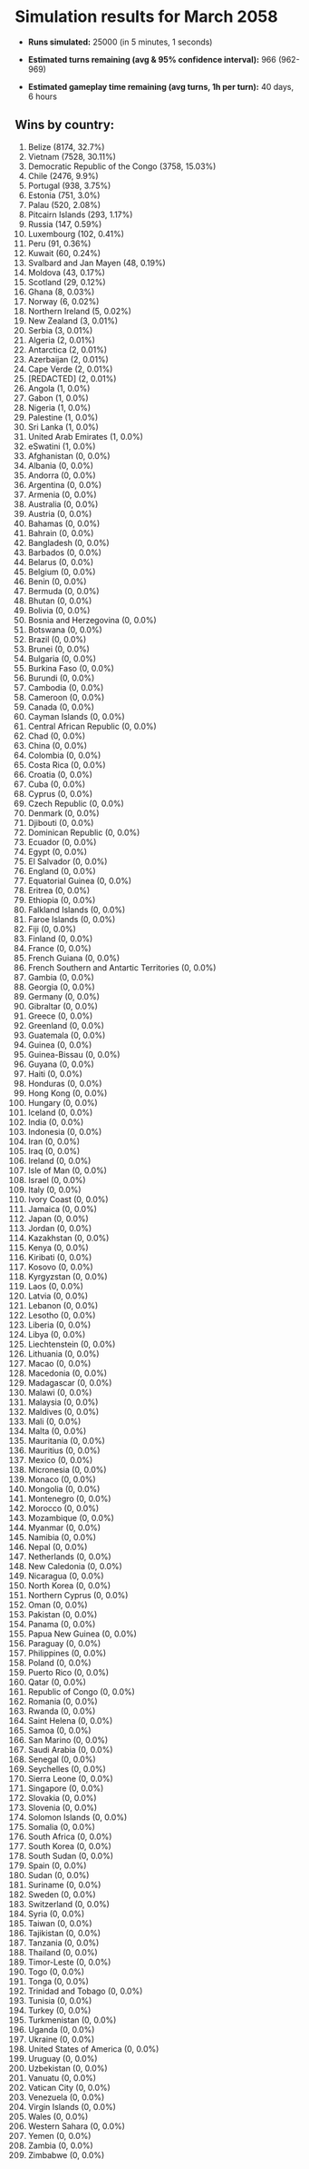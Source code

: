 # Simulation results for March 2058

* **Runs simulated:** 25000 (in 5 minutes, 1 seconds)

* **Estimated turns remaining (avg & 95% confidence interval):** 966 (962-969)

* **Estimated gameplay time remaining (avg turns, 1h per turn):** 40 days, 6 hours

## Wins by country:
1. Belize (8174, 32.7%)
2. Vietnam (7528, 30.11%)
3. Democratic Republic of the Congo (3758, 15.03%)
4. Chile (2476, 9.9%)
5. Portugal (938, 3.75%)
6. Estonia (751, 3.0%)
7. Palau (520, 2.08%)
8. Pitcairn Islands (293, 1.17%)
9. Russia (147, 0.59%)
10. Luxembourg (102, 0.41%)
11. Peru (91, 0.36%)
12. Kuwait (60, 0.24%)
13. Svalbard and Jan Mayen (48, 0.19%)
14. Moldova (43, 0.17%)
15. Scotland (29, 0.12%)
16. Ghana (8, 0.03%)
17. Norway (6, 0.02%)
18. Northern Ireland (5, 0.02%)
19. New Zealand (3, 0.01%)
20. Serbia (3, 0.01%)
21. Algeria (2, 0.01%)
22. Antarctica (2, 0.01%)
23. Azerbaijan (2, 0.01%)
24. Cape Verde (2, 0.01%)
25. [REDACTED] (2, 0.01%)
26. Angola (1, 0.0%)
27. Gabon (1, 0.0%)
28. Nigeria (1, 0.0%)
29. Palestine (1, 0.0%)
30. Sri Lanka (1, 0.0%)
31. United Arab Emirates (1, 0.0%)
32. eSwatini (1, 0.0%)
33. Afghanistan (0, 0.0%)
34. Albania (0, 0.0%)
35. Andorra (0, 0.0%)
36. Argentina (0, 0.0%)
37. Armenia (0, 0.0%)
38. Australia (0, 0.0%)
39. Austria (0, 0.0%)
40. Bahamas (0, 0.0%)
41. Bahrain (0, 0.0%)
42. Bangladesh (0, 0.0%)
43. Barbados (0, 0.0%)
44. Belarus (0, 0.0%)
45. Belgium (0, 0.0%)
46. Benin (0, 0.0%)
47. Bermuda (0, 0.0%)
48. Bhutan (0, 0.0%)
49. Bolivia (0, 0.0%)
50. Bosnia and Herzegovina (0, 0.0%)
51. Botswana (0, 0.0%)
52. Brazil (0, 0.0%)
53. Brunei (0, 0.0%)
54. Bulgaria (0, 0.0%)
55. Burkina Faso (0, 0.0%)
56. Burundi (0, 0.0%)
57. Cambodia (0, 0.0%)
58. Cameroon (0, 0.0%)
59. Canada (0, 0.0%)
60. Cayman Islands (0, 0.0%)
61. Central African Republic (0, 0.0%)
62. Chad (0, 0.0%)
63. China (0, 0.0%)
64. Colombia (0, 0.0%)
65. Costa Rica (0, 0.0%)
66. Croatia (0, 0.0%)
67. Cuba (0, 0.0%)
68. Cyprus (0, 0.0%)
69. Czech Republic (0, 0.0%)
70. Denmark (0, 0.0%)
71. Djibouti (0, 0.0%)
72. Dominican Republic (0, 0.0%)
73. Ecuador (0, 0.0%)
74. Egypt (0, 0.0%)
75. El Salvador (0, 0.0%)
76. England (0, 0.0%)
77. Equatorial Guinea (0, 0.0%)
78. Eritrea (0, 0.0%)
79. Ethiopia (0, 0.0%)
80. Falkland Islands (0, 0.0%)
81. Faroe Islands (0, 0.0%)
82. Fiji (0, 0.0%)
83. Finland (0, 0.0%)
84. France (0, 0.0%)
85. French Guiana (0, 0.0%)
86. French Southern and Antartic Territories (0, 0.0%)
87. Gambia (0, 0.0%)
88. Georgia (0, 0.0%)
89. Germany (0, 0.0%)
90. Gibraltar (0, 0.0%)
91. Greece (0, 0.0%)
92. Greenland (0, 0.0%)
93. Guatemala (0, 0.0%)
94. Guinea (0, 0.0%)
95. Guinea-Bissau (0, 0.0%)
96. Guyana (0, 0.0%)
97. Haiti (0, 0.0%)
98. Honduras (0, 0.0%)
99. Hong Kong (0, 0.0%)
100. Hungary (0, 0.0%)
101. Iceland (0, 0.0%)
102. India (0, 0.0%)
103. Indonesia (0, 0.0%)
104. Iran (0, 0.0%)
105. Iraq (0, 0.0%)
106. Ireland (0, 0.0%)
107. Isle of Man (0, 0.0%)
108. Israel (0, 0.0%)
109. Italy (0, 0.0%)
110. Ivory Coast (0, 0.0%)
111. Jamaica (0, 0.0%)
112. Japan (0, 0.0%)
113. Jordan (0, 0.0%)
114. Kazakhstan (0, 0.0%)
115. Kenya (0, 0.0%)
116. Kiribati (0, 0.0%)
117. Kosovo (0, 0.0%)
118. Kyrgyzstan (0, 0.0%)
119. Laos (0, 0.0%)
120. Latvia (0, 0.0%)
121. Lebanon (0, 0.0%)
122. Lesotho (0, 0.0%)
123. Liberia (0, 0.0%)
124. Libya (0, 0.0%)
125. Liechtenstein (0, 0.0%)
126. Lithuania (0, 0.0%)
127. Macao (0, 0.0%)
128. Macedonia (0, 0.0%)
129. Madagascar (0, 0.0%)
130. Malawi (0, 0.0%)
131. Malaysia (0, 0.0%)
132. Maldives (0, 0.0%)
133. Mali (0, 0.0%)
134. Malta (0, 0.0%)
135. Mauritania (0, 0.0%)
136. Mauritius (0, 0.0%)
137. Mexico (0, 0.0%)
138. Micronesia (0, 0.0%)
139. Monaco (0, 0.0%)
140. Mongolia (0, 0.0%)
141. Montenegro (0, 0.0%)
142. Morocco (0, 0.0%)
143. Mozambique (0, 0.0%)
144. Myanmar (0, 0.0%)
145. Namibia (0, 0.0%)
146. Nepal (0, 0.0%)
147. Netherlands (0, 0.0%)
148. New Caledonia (0, 0.0%)
149. Nicaragua (0, 0.0%)
150. North Korea (0, 0.0%)
151. Northern Cyprus (0, 0.0%)
152. Oman (0, 0.0%)
153. Pakistan (0, 0.0%)
154. Panama (0, 0.0%)
155. Papua New Guinea (0, 0.0%)
156. Paraguay (0, 0.0%)
157. Philippines (0, 0.0%)
158. Poland (0, 0.0%)
159. Puerto Rico (0, 0.0%)
160. Qatar (0, 0.0%)
161. Republic of Congo (0, 0.0%)
162. Romania (0, 0.0%)
163. Rwanda (0, 0.0%)
164. Saint Helena (0, 0.0%)
165. Samoa (0, 0.0%)
166. San Marino (0, 0.0%)
167. Saudi Arabia (0, 0.0%)
168. Senegal (0, 0.0%)
169. Seychelles (0, 0.0%)
170. Sierra Leone (0, 0.0%)
171. Singapore (0, 0.0%)
172. Slovakia (0, 0.0%)
173. Slovenia (0, 0.0%)
174. Solomon Islands (0, 0.0%)
175. Somalia (0, 0.0%)
176. South Africa (0, 0.0%)
177. South Korea (0, 0.0%)
178. South Sudan (0, 0.0%)
179. Spain (0, 0.0%)
180. Sudan (0, 0.0%)
181. Suriname (0, 0.0%)
182. Sweden (0, 0.0%)
183. Switzerland (0, 0.0%)
184. Syria (0, 0.0%)
185. Taiwan (0, 0.0%)
186. Tajikistan (0, 0.0%)
187. Tanzania (0, 0.0%)
188. Thailand (0, 0.0%)
189. Timor-Leste (0, 0.0%)
190. Togo (0, 0.0%)
191. Tonga (0, 0.0%)
192. Trinidad and Tobago (0, 0.0%)
193. Tunisia (0, 0.0%)
194. Turkey (0, 0.0%)
195. Turkmenistan (0, 0.0%)
196. Uganda (0, 0.0%)
197. Ukraine (0, 0.0%)
198. United States of America (0, 0.0%)
199. Uruguay (0, 0.0%)
200. Uzbekistan (0, 0.0%)
201. Vanuatu (0, 0.0%)
202. Vatican City (0, 0.0%)
203. Venezuela (0, 0.0%)
204. Virgin Islands (0, 0.0%)
205. Wales (0, 0.0%)
206. Western Sahara (0, 0.0%)
207. Yemen (0, 0.0%)
208. Zambia (0, 0.0%)
209. Zimbabwe (0, 0.0%)
